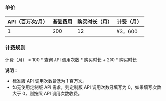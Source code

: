 ### 单价
| API（百万次/月） | 基础费用 | 购买时长（月） | 计费（月） |
|---------|---------|---------|---------|
| 1 | 200 | 12 | ¥3，600 |

### 计费规则
计费（月） = 100 \* 查询 API 调用次数 \* 购买时长 + 200 \* 购买时长

**说明：**		
	
- 标准版 API 调用次数最低为 1 百万次。 
- 如无使用定制版 API 需求，则定制版 API 调用次数可填写为 0，如果填写次数大于 0，则按照 API 调用次数收费。
